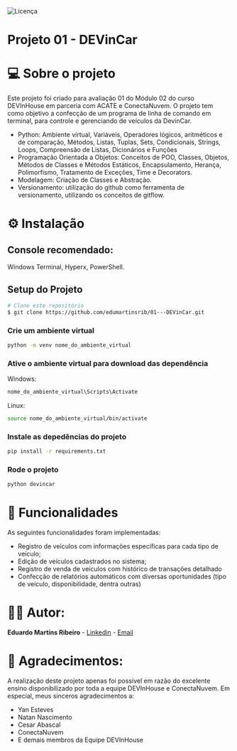 <img alt="Licença" src="https://img.shields.io/badge/license-MIT-brightgreen">
<h1> Projeto 01 - DEVinCar</h1>
</p>

# 💻 Sobre o projeto
<p align="left">Este projeto foi criado para avaliação 01 do Módulo 02 do curso DEVInHouse em parceria com ACATE e ConectaNuvem.
O projeto tem como objetivo a confecção de um programa de linha de comando em terminal, para controle e gerenciando de veículos da DevinCar.

- Python: Ambiente virtual, Variáveis, Operadores lógicos, aritméticos e de comparação, Métodos, Listas, Tuplas, Sets, Condicionais, Strings, Loops, Compreensão de Listas, Dicionários e Funções
- Programação Orientada a Objetos: Conceitos de POO, Classes, Objetos, Métodos de Classes e Métodos Estáticos, Encapsulamento, Herança, Polimorfismo, Tratamento de Exceções, Time e Decorators.
- Modelagem: Criação de Classes e Abstração.
- Versionamento: utilização do github como ferramenta de versionamento, utilizando os conceitos de gitflow.

</p>


# ⚙️ Instalação

## Console recomendado:
Windows Terminal, Hyperx, PowerShell.

## Setup do Projeto
```bash
# Clone este repositório
$ git clone https://github.com/edumartinsrib/01---DEVinCar.git
```
### Crie um ambiente virtual
```sh
python -m venv nome_do_ambiente_virtual
```
### Ative o ambiente virtual para download das dependência
Windows:
```sh
nome_do_ambiente_virtual\Scripts\Activate
```
Linux:
```sh
source nome_do_ambiente_virtual/bin/activate
```
### Instale as depedências do projeto
```sh
pip install -r requirements.txt  
```
### Rode o projeto
```sh
python devincar  
```


# 📝 Funcionalidades

As seguintes funcionalidades foram implementadas:

- Registro de veículos com informações específicas para cada tipo de veículo;
- Edição de veículos cadastrados no sistema;
- Registro de venda de veículos com histórico de transações detalhado
- Confecção de relatórios automáticos com diversas oportunidades (tipo de veículo, disponibilidade, dentra outras)


# 🧑‍💻 Autor:

**Eduardo Martins Ribeiro** - [Linkedin](https://www.linkedin.com/in/edumrib/ "Eduardo Martins Ribeiro") - [Email](mailto:edumartinsrib@live.com?subject=ola "Olá!")


# 🤝 Agradecimentos:

A realização deste projeto apenas foi possível em razão do excelente ensino disponibilizado por toda a equipe DEVInHouse e ConectaNuvem. Em especial, meus sinceros agradecimentos a:

- Yan Esteves
- Natan Nascimento
- Cesar Abascal
- ConectaNuvem
- E demais membros da Equipe DEVInHouse
